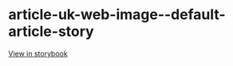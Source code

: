 # article-uk-web-image--default-article-story

[View in storybook](https://raw.githack.com/Independent-Digital-News-and-Media-Ltd/indy-pwamp-sb/PR-1914-sb/index.html?path=/story/article-uk-web-image--default-article-story)